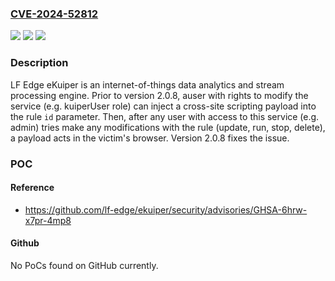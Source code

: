 ### [CVE-2024-52812](https://cve.mitre.org/cgi-bin/cvename.cgi?name=CVE-2024-52812)
![](https://img.shields.io/static/v1?label=Product&message=ekuiper&color=blue)
![](https://img.shields.io/static/v1?label=Version&message=%3D%20%3C%202.0.8%20&color=brighgreen)
![](https://img.shields.io/static/v1?label=Vulnerability&message=CWE-79%3A%20Improper%20Neutralization%20of%20Input%20During%20Web%20Page%20Generation%20('Cross-site%20Scripting')&color=brighgreen)

### Description

LF Edge eKuiper is an internet-of-things data analytics and stream processing engine. Prior to version 2.0.8, auser with rights to modify the service (e.g. kuiperUser role) can inject a cross-site scripting payload into the rule `id` parameter. Then, after any user with access to this service (e.g. admin) tries make any modifications with the rule (update, run, stop, delete), a payload acts in the victim's browser. Version 2.0.8 fixes the issue.

### POC

#### Reference
- https://github.com/lf-edge/ekuiper/security/advisories/GHSA-6hrw-x7pr-4mp8

#### Github
No PoCs found on GitHub currently.

